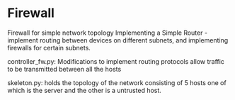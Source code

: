 # Firewall
Firewall for simple network topology 
Implementing a Simple Router - implement routing between devices on different subnets, and implementing firewalls for certain subnets.

controller_fw.py: Modifications to implement routing protocols allow traffic to be transmitted between all the hosts

skeleton.py: holds the topology of the network consisting of 5 hosts 
                one of which is the server and the other is a untrusted host.
